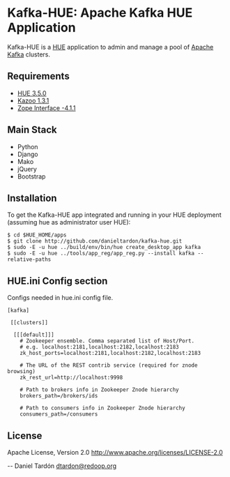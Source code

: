 Kafka-HUE: Apache Kafka HUE Application
=======================================

Kafka-HUE is a [HUE](http://www.gethue.com) application to admin and manage a pool of [Apache Kafka](http://kafka.apache.org/) clusters. 

Requirements
------------
- [HUE 3.5.0](http://www.gethue.com)
- [Kazoo 1.3.1](http://github.com/python-zk/kazoo)
- [Zope Interface -4.1.1](http://pypi.python.org/pypi/zope.interface/4.1.1)

Main Stack
----------
   * Python 
   * Django 
   * Mako
   * jQuery
   * Bootstrap

Installation
------------
To get the Kafka-HUE app integrated and running in your HUE deployment (assuming hue as administrator user HUE):

    $ cd $HUE_HOME/apps
    $ git clone http://github.com/danieltardon/kafka-hue.git
    $ sudo -E -u hue ../build/env/bin/hue create_desktop_app kafka
    $ sudo -E -u hue ../tools/app_reg/app_reg.py --install kafka --relative-paths

HUE.ini Config section
----------------------
Configs needed in hue.ini config file.

    [kafka]

     [[clusters]]

      [[[default]]]
        # Zookeeper ensemble. Comma separated list of Host/Port.
        # e.g. localhost:2181,localhost:2182,localhost:2183
        zk_host_ports=localhost:2181,localhost:2182,localhost:2183
  
        # The URL of the REST contrib service (required for znode browsing)
        zk_rest_url=http://localhost:9998
  
        # Path to brokers info in Zookeeper Znode hierarchy
        brokers_path=/brokers/ids
  
        # Path to consumers info in Zookeeper Znode hierarchy
        consumers_path=/consumers

License
-------
Apache License, Version 2.0
http://www.apache.org/licenses/LICENSE-2.0

--
Daniel Tardón <dtardon@redoop.org>
